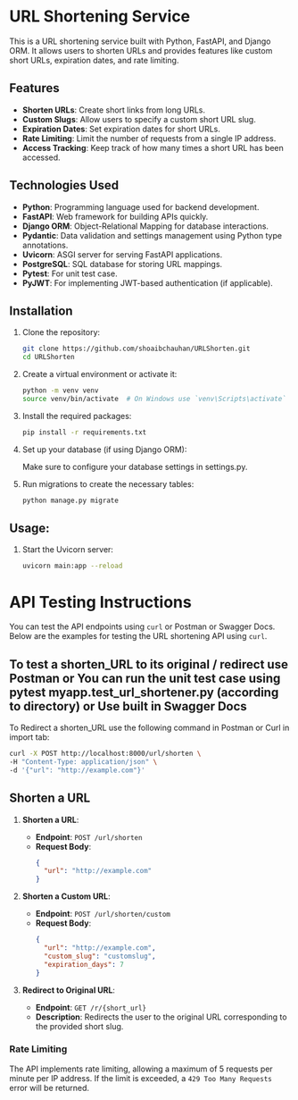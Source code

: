 # URL Shortening Service

This is a URL shortening service built with Python, FastAPI, and Django ORM. It allows users to shorten URLs and provides features like custom short URLs, expiration dates, and rate limiting.

## Features

- **Shorten URLs**: Create short links from long URLs.
- **Custom Slugs**: Allow users to specify a custom short URL slug.
- **Expiration Dates**: Set expiration dates for short URLs.
- **Rate Limiting**: Limit the number of requests from a single IP address.
- **Access Tracking**: Keep track of how many times a short URL has been accessed.

## Technologies Used

- **Python**: Programming language used for backend development.
- **FastAPI**: Web framework for building APIs quickly.
- **Django ORM**: Object-Relational Mapping for database interactions.
- **Pydantic**: Data validation and settings management using Python type annotations.
- **Uvicorn**: ASGI server for serving FastAPI applications.
- **PostgreSQL**: SQL database for storing URL mappings.
- **Pytest**: For unit test case.
- **PyJWT**: For implementing JWT-based authentication (if applicable).

## Installation

1. Clone the repository:
   ```bash
   git clone https://github.com/shoaibchauhan/URLShorten.git
   cd URLShorten

2. Create a virtual environment or activate it:

    ```bash
    python -m venv venv
    source venv/bin/activate  # On Windows use `venv\Scripts\activate`

3. Install the required packages:

    ```bash
    pip install -r requirements.txt

4. Set up your database (if using Django ORM):

    Make sure to configure your database settings in settings.py.


5. Run migrations to create the necessary tables:
    ```bash
    python manage.py migrate

## Usage:

1. Start the Uvicorn server:

    ```bash
    uvicorn main:app --reload
    ```

# API Testing Instructions

You can test the API endpoints using `curl` or Postman or Swagger Docs. Below are the examples for testing the URL shortening API using `curl`.

## To test a shorten_URL to its original / redirect use Postman or You can run the unit test case using pytest myapp.test_url_shortener.py (according to directory) or Use built in Swagger Docs

To Redirect a shorten_URL use the following command in Postman or Curl in import tab:

```bash
curl -X POST http://localhost:8000/url/shorten \
-H "Content-Type: application/json" \
-d '{"url": "http://example.com"}'
```



## Shorten a URL

1. **Shorten a URL**:
   - **Endpoint**: `POST /url/shorten`
   - **Request Body**:
     ```json
     {
       "url": "http://example.com"
     }
     ```

2. **Shorten a Custom URL**:
   - **Endpoint**: `POST /url/shorten/custom`
   - **Request Body**:
     ```json
     {
       "url": "http://example.com",
       "custom_slug": "customslug",
       "expiration_days": 7
     }
     ```

3. **Redirect to Original URL**:
   - **Endpoint**: `GET /r/{short_url}`
   - **Description**: Redirects the user to the original URL corresponding to the provided short slug.

### Rate Limiting

The API implements rate limiting, allowing a maximum of 5 requests per minute per IP address. If the limit is exceeded, a `429 Too Many Requests` error will be returned.
